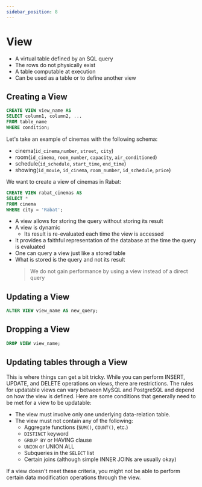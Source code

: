 ```yaml
---
sidebar_position: 8
---
```


# View

- A virtual table defined by an SQL query
- The rows do not physically exist
- A table computable at execution
- Can be used as a table or to define another view

## Creating a View

```sql
CREATE VIEW view_name AS
SELECT column1, column2, ...
FROM table_name
WHERE condition;
```

Let's take an example of cinemas with the following schema:

- cinema(`id_cinema`,`number`, `street`,` city`)
- room(`id_cinema`, `room_number`, `capacity`, `air_conditioned`)
- schedule(`id_schedule`, `start_time`, `end_time`)
- showing(`id_movie`, `id_cinema`, `room_number`, `id_schedule`, `price`)

We want to create a view of cinemas in Rabat:

```sql
CREATE VIEW rabat_cinemas AS
SELECT *
FROM cinema
WHERE city = 'Rabat';
```

- A view allows for storing the query without storing its result
- A view is dynamic
  - Its result is re-evaluated each time the view is accessed
- It provides a faithful representation of the database at the time the query is evaluated
- One can query a view just like a stored table
- What is stored is the query and not its result
  > We do not gain performance by using a view instead of a direct query

## Updating a View

```sql
ALTER VIEW view_name AS new_query;
```

## Dropping a View

```sql
DROP VIEW view_name;
```

## Updating tables through a View

This is where things can get a bit tricky. While you can perform INSERT, UPDATE, and DELETE operations on views, there are restrictions. The rules for updatable views can vary between MySQL and PostgreSQL and depend on how the view is defined. Here are some conditions that generally need to be met for a view to be updatable:

- The view must involve only one underlying data-relation table.
- The view must not contain any of the following:
   - Aggregate functions (`SUM()`, `COUNT()`, etc.)
   - `DISTINCT` keyword
   - `GROUP BY` or HAVING clause
   - `UNION` or UNION ALL
   - Subqueries in the `SELECT` list
   - Certain joins (although simple INNER JOINs are usually okay)

If a view doesn't meet these criteria, you might not be able to perform certain data modification operations through the view.
